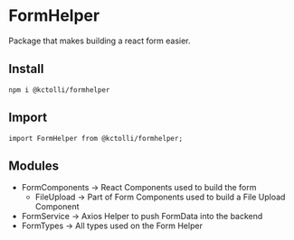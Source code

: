 # FormHelper
Package that makes building a react form easier.

## Install
```
npm i @kctolli/formhelper
```

## Import
```
import FormHelper from @kctolli/formhelper;
```

## Modules

- FormComponents -> React Components used to build the form 
    - FileUpload -> Part of Form Components used to build a File Upload Component
- FormService -> Axios Helper to push FormData into the backend
- FormTypes -> All types used on the Form Helper
